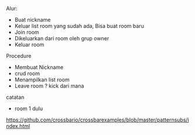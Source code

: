 Alur:

- Buat nickname
- Keluar list room yang sudah ada, Bisa buat room baru
- Join room
- Dikeluarkan dari room oleh grup owner
- Keluar room

Procedure
- Membuat Nickname
- crud room
- Menampilkan list room
- Leave room ? kick dari mana


catatan
- room 1 dulu



https://github.com/crossbario/crossbarexamples/blob/master/patternsubs/index.html

